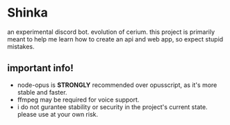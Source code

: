 # Shinka
an experimental discord bot. evolution of cerium. this project is primarily meant to help me learn how to create an api and web app, so expect stupid mistakes.

## important info!
- node-opus is **STRONGLY** recommended over opusscript, as it's more stable and faster.
- ffmpeg may be required for voice support.
- i do not gurantee stability or security in the project's current state. please use at your own risk.